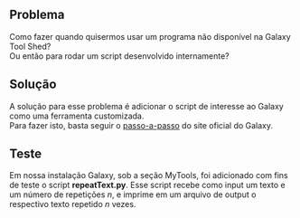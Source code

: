 ## Problema 
Como fazer quando quisermos usar um programa não disponível na Galaxy Tool Shed?  
Ou então para rodar um script desenvolvido internamente?

## Solução
A solução para esse problema é adicionar o script de interesse ao Galaxy como uma ferramenta customizada.  
Para fazer isto, basta seguir o [passo-a-passo](https://old.launch.usegalaxy.org/admin/tools/add-tool-tutorial/) do site oficial do Galaxy.  

## Teste  
Em nossa instalação Galaxy, sob a seção MyTools, foi adicionado com fins de teste o script **repeatText.py**. Esse script recebe como input um texto e um número de repetições *n*, e imprime em um arquivo de output o respectivo texto repetido *n* vezes.
